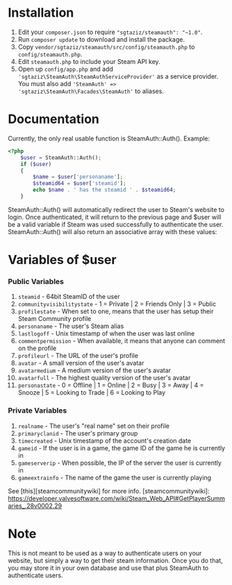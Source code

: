 # Installation
1. Edit your `composer.json` to require `"sgtaziz/steamauth": "~1.0"`.
2. Run `composer update` to download and install the package.
3. Copy `vendor/sgtaziz/steamauth/src/config/steamauth.php` to `config/steamauth.php`.
4. Edit `steamauth.php` to include your Steam API key.
5. Open up `config/app.php` and add `'sgtaziz\SteamAuth\SteamAuthServiceProvider'` as a service provider. You must also add `'SteamAuth' => 'sgtaziz\SteamAuth\Facades\SteamAuth'` to aliases. 

# Documentation
Currently, the only real usable function is SteamAuth::Auth(). Example:
```php
<?php
	$user = SteamAuth::Auth();
	if ($user)
	{
		$name = $user['personaname'];
		$steamid64 = $user['steamid'];
		echo $name . ' has the steamid ' . $steamid64;
	}
```
SteamAuth::Auth() will automatically redirect the user to Steam's website to login. Once authenticated, it will return to the previous page and $user will be a valid variable if Steam was used successfully to authenticate the user.
SteamAuth::Auth() will also return an associative array with these values:

# Variables of $user
### Public Variables
1. `steamid` - 64bit SteamID of the user
2. `communityvisibilitystate` - 1 = Private | 2 = Friends Only | 3 = Public
3. `profilestate` - When set to one, means that the user has setup their Steam Community profile
4. `personaname` - The user's Steam alias
5. `lastlogoff` - Unix timestamp of when the user was last online
6. `commentpermission` - When available, it means that anyone can comment on the profile
7. `profileurl` - The URL of the user's profile
8. `avatar` - A small version of the user's avatar
9. `avatarmedium` - A medium version of the user's avatar
10. `avatarfull` - The highest quality version of the user's avatar
11. `personastate` - 0 = Offline | 1 = Online | 2 = Busy | 3 = Away | 4 = Snooze | 5 = Looking to Trade | 6 = Looking to Play

### Private Variables
1. `realname` - The user's "real name" set on their profile
2. `primaryclanid` - The user's primary group
3. `timecreated` - Unix timestamp of the account's creation date
4. `gameid` - If the user is in a game, the game ID of the game he is currently in
5. `gameserverip` - When possible, the IP of the server the user is currently in
6. `gameextrainfo` - The name of the game the user is currently playing

See [this][steamcommunitywiki] for more info.
[steamcommunitywiki]: https://developer.valvesoftware.com/wiki/Steam_Web_API#GetPlayerSummaries_.28v0002.29

# Note
This is not meant to be used as a way to authenticate users on your website, but simply a way to get their steam information. Once you do that, you may store it in your own database and use that plus SteamAuth to authenticate users.

